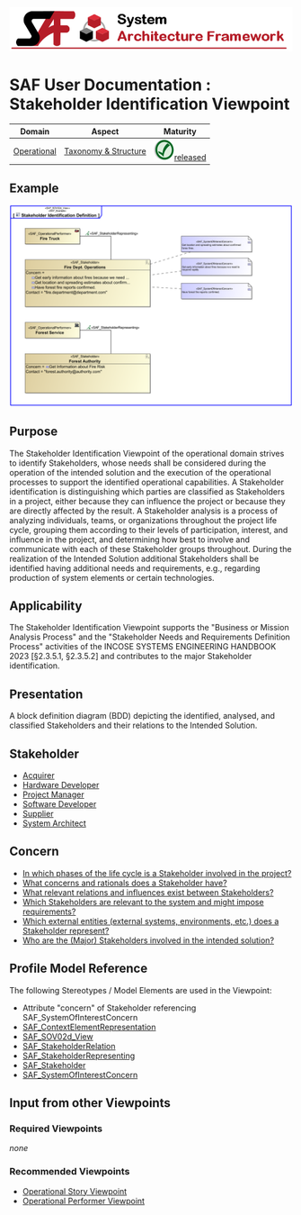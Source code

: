![System Architecture Framework](../diagrams/Banner_SAF.png)
# SAF User Documentation : Stakeholder Identification Viewpoint
|**Domain**|**Aspect**|**Maturity**|
| --- | --- | --- |
|[Operational](../domains.md#Domain-Operational)|[Taxonomy & Structure](../aspects.md#Aspect-Taxonomy-&-Structure)|![Released](../diagrams/Symbol_confirmed.png )[released](../using-saf/maturity.md#released)|
## Example
![Stakeholder-Identification-Viewpoint-primary-example.svg](../diagrams/vp-examples/Stakeholder-Identification-Viewpoint-primary-example.svg)
## Purpose
The Stakeholder Identification Viewpoint of the operational domain strives to identify Stakeholders, whose needs shall be considered during the operation of the intended solution and the execution of the operational processes to support the identified operational capabilities. 
A Stakeholder identification is distinguishing which parties are classified as Stakeholders in a project, either because they can influence the project or because they are directly affected by the result. A Stakeholder analysis is a process of analyzing individuals, teams, or organizations throughout the project life cycle, grouping them according to their levels of participation, interest, and influence in the project, and determining how best to involve and communicate with each of these Stakeholder groups throughout. During the realization of the Intended Solution additional Stakeholders shall be identified having additional needs and requirements, e.g., regarding production of system elements or certain technologies.
## Applicability
The Stakeholder Identification Viewpoint supports the "Business or Mission Analysis Process" and the "Stakeholder Needs and Requirements Definition Process" activities of the INCOSE SYSTEMS ENGINEERING HANDBOOK 2023 [§2.3.5.1, §2.3.5.2] and contributes to the major Stakeholder identification.
## Presentation
A block definition diagram (BDD) depicting the identified, analysed, and classified Stakeholders and their relations to the Intended Solution.

## Stakeholder
* [Acquirer](../stakeholders.md#Acquirer)
* [Hardware Developer](../stakeholders.md#Hardware-Developer)
* [Project Manager](../stakeholders.md#Project-Manager)
* [Software Developer](../stakeholders.md#Software-Developer)
* [Supplier](../stakeholders.md#Supplier)
* [System Architect](../stakeholders.md#System-Architect)
## Concern
* [In which phases of the life cycle is a Stakeholder involved in the project?](../concerns.md#_2021x_2_8710274_1674576758728_957718_23218)
* [What concerns and rationals does a Stakeholder have?](../concerns.md#_2021x_2_8710274_1674576759190_739382_23597)
* [What relevant relations and influences exist between Stakeholders?](../concerns.md#_2021x_2_8710274_1674576759059_36560_23481)
* [Which Stakeholders are relevant to the system and might impose requirements?](../concerns.md#_2021x_2_8710274_1674576758881_572143_23359)
* [Which external entities (external systems, environments, etc.) does a Stakeholder represent?](../concerns.md#_2021x_2_8710274_1674576758668_120660_23139)
* [Who are the (Major) Stakeholders involved in the intended solution?](../concerns.md#_2021x_2_8710274_1674576759083_315449_23499)
## Profile Model Reference
The following Stereotypes / Model Elements are used in the Viewpoint:
* Attribute "concern" of Stakeholder referencing SAF_SystemOfInterestConcern
* [SAF_ContextElementRepresentation](../stereotypes.md#SAF_ContextElementRepresentation)
* [SAF_SOV02d_View](../stereotypes.md#SAF_SOV02d_View)
* [SAF_StakeholderRelation](../stereotypes.md#SAF_StakeholderRelation)
* [SAF_StakeholderRepresenting](../stereotypes.md#SAF_StakeholderRepresenting)
* [SAF_Stakeholder](../stereotypes.md#SAF_Stakeholder)
* [SAF_SystemOfInterestConcern](../stereotypes.md#SAF_SystemOfInterestConcern)
## Input from other Viewpoints
### Required Viewpoints
*none*
### Recommended Viewpoints
* [Operational Story Viewpoint](Operational-Story-Viewpoint.md)
* [Operational Performer Viewpoint](Operational-Performer-Viewpoint.md)
